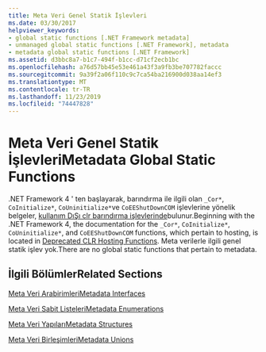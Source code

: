 ```yaml
---
title: Meta Veri Genel Statik İşlevleri
ms.date: 03/30/2017
helpviewer_keywords:
- global static functions [.NET Framework metadata]
- unmanaged global static functions [.NET Framework], metadata
- metadata global static functions [.NET Framework]
ms.assetid: d3bbc8a7-b1c7-494f-b1cc-d71cf2ecb1bc
ms.openlocfilehash: a76d57bb45e53e461a43f3a9fb3be707782faccc
ms.sourcegitcommit: 9a39f2a06f110c9c7ca54ba216900d038aa14ef3
ms.translationtype: MT
ms.contentlocale: tr-TR
ms.lasthandoff: 11/23/2019
ms.locfileid: "74447828"
---
```

# <a name="metadata-global-static-functions"></a><span data-ttu-id="a6dc7-102">Meta Veri Genel Statik İşlevleri</span><span class="sxs-lookup"><span data-stu-id="a6dc7-102">Metadata Global Static Functions</span></span>
<span data-ttu-id="a6dc7-103">.NET Framework 4 ' ten başlayarak, barındırma ile ilgili olan `_Cor*`, `CoInitialize*`, `CoUninitialize*`ve `CoEEShutDownCOM` işlevlerine yönelik belgeler, [kullanım DıŞı clr barındırma işlevlerinde](../../../../docs/framework/unmanaged-api/hosting/deprecated-clr-hosting-functions.md)bulunur.</span><span class="sxs-lookup"><span data-stu-id="a6dc7-103">Beginning with the .NET Framework 4, the documentation for the `_Cor*`, `CoInitialize*`, `CoUninitialize*`, and `CoEEShutDownCOM` functions, which pertain to hosting, is located in [Deprecated CLR Hosting Functions](../../../../docs/framework/unmanaged-api/hosting/deprecated-clr-hosting-functions.md).</span></span> <span data-ttu-id="a6dc7-104">Meta verilerle ilgili genel statik işlev yok.</span><span class="sxs-lookup"><span data-stu-id="a6dc7-104">There are no global static functions that pertain to metadata.</span></span>  
  
## <a name="related-sections"></a><span data-ttu-id="a6dc7-105">İlgili Bölümler</span><span class="sxs-lookup"><span data-stu-id="a6dc7-105">Related Sections</span></span>  
 [<span data-ttu-id="a6dc7-106">Meta Veri Arabirimleri</span><span class="sxs-lookup"><span data-stu-id="a6dc7-106">Metadata Interfaces</span></span>](../../../../docs/framework/unmanaged-api/metadata/metadata-interfaces.md)  
  
 [<span data-ttu-id="a6dc7-107">Meta Veri Sabit Listeleri</span><span class="sxs-lookup"><span data-stu-id="a6dc7-107">Metadata Enumerations</span></span>](../../../../docs/framework/unmanaged-api/metadata/metadata-enumerations.md)  
  
 [<span data-ttu-id="a6dc7-108">Meta Veri Yapıları</span><span class="sxs-lookup"><span data-stu-id="a6dc7-108">Metadata Structures</span></span>](../../../../docs/framework/unmanaged-api/metadata/metadata-structures.md)  
  
 [<span data-ttu-id="a6dc7-109">Meta Veri Birleşimleri</span><span class="sxs-lookup"><span data-stu-id="a6dc7-109">Metadata Unions</span></span>](../../../../docs/framework/unmanaged-api/metadata/metadata-unions.md)
